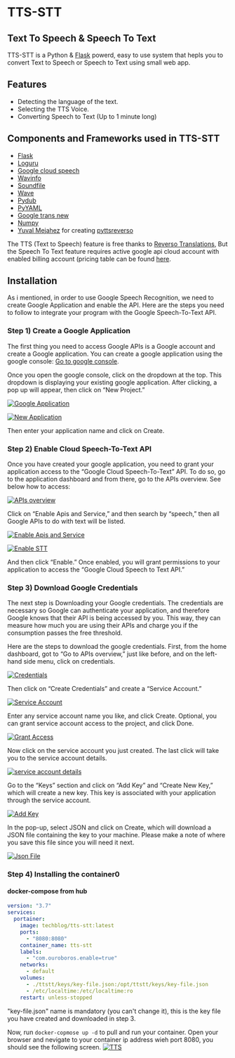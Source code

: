 # TTS-STT
## Text To Speech & Speech To Text

TTS-STT is a Python & [Flask](https://flask.palletsprojects.com/en/1.1.x/) powerd, easy to use system that hepls you to convert Text to Speech or Speech to Text using small web app.

## Features

- Detecting the language of the text.
- Selecting the TTS Voice.
- Converting Speech to Text (Up to 1 minute long)

## Components and Frameworks used in TTS-STT
* [Flask](https://flask.palletsprojects.com/en/1.1.x/)
* [Loguru](https://pypi.org/project/loguru/)
* [Google cloud speech](https://pypi.org/project/google-cloud-speech/)
* [Wavinfo ](https://pypi.org/project/wavinfo/)
* [Soundfile](https://pypi.org/project/SoundFile/)
* [Wave](https://pypi.org/project/Wave/)
* [Pydub](https://pypi.org/project/pydub/)
* [PyYAML](https://pypi.org/project/PyYAML/)
* [Google trans new](https://pypi.org/project/google-trans-new/)
* [Numpy](https://pypi.org/project/numpy/)
* [Yuval Mejahez](https://github.com/rt400) for creating [pyttsreverso](https://github.com/rt400/pyttsreverso)

 
The TTS (Text to Speech) feature is free thanks to [Reverso Translations](https://www.reverso.net),
But the Speech To Text feature requires active google api cloud account with enabled billing account (pricing table can be found [here](https://cloud.google.com/speech-to-text/pricing).

## Installation
As i mentioned, in order to use Google Speech Recognition, we need to create Google Application and enable the API. Here are the steps you need to follow to integrate your program with the Google Speech-To-Text API.

### Step 1) Create a Google Application
The first thing you need to access Google APIs is a Google account and create a Google application. You can create a google application using the google console: [Go to google console](https://console.cloud.google.com/).

Once you open the google console, click on the dropdown at the top. This dropdown is displaying your existing google application. After clicking, a pop up will appear, then click on “New Project.”

[![Google Application](https://github.com/t0mer/tts-stt/blob/main/screenshots/google%20applications%20dashboard.png?raw=true "Google Application")](https://github.com/t0mer/tts-stt/blob/main/screenshots/google%20applications%20dashboard.png?raw=true "Google Application")

[![New Application](https://github.com/t0mer/tts-stt/blob/main/screenshots/new%20project.png?raw=true "New Application")](https://github.com/t0mer/tts-stt/blob/main/screenshots/new%20project.png?raw=true "New Application")

Then enter your application name and click on Create.

### Step 2) Enable Cloud Speech-To-Text API
Once you have created your google application, you need to grant your application access to the “Google Cloud Speech-To-Text” API. To do so, go to the application dashboard and from there, go to the APIs overview. See below how to access:

[![APIs overview](https://github.com/t0mer/tts-stt/blob/main/screenshots/apis%20overview.png?raw=true "APIs overview")](https://github.com/t0mer/tts-stt/blob/main/screenshots/apis%20overview.png?raw=true "APIs overview")

Click on “Enable Apis and Service,” and then search by “speech,” then all Google APIs to do with text will be listed.

[![Enable Apis and Service](https://github.com/t0mer/tts-stt/blob/main/screenshots/enable%20api%20and%20services.png?raw=true "Enable Apis and Service")](https://github.com/t0mer/tts-stt/blob/main/screenshots/enable%20api%20and%20services.png?raw=true "Enable Apis and Service")

[![Enable STT](https://github.com/t0mer/tts-stt/blob/main/screenshots/enable%20stt%20service.png?raw=true "Enable STT")](https://github.com/t0mer/tts-stt/blob/main/screenshots/enable%20stt%20service.png?raw=true "Enable STT")

And then click “Enable.” Once enabled, you will grant permissions to your application to access the “Google Cloud Speech to Text API.”

### Step 3) Download Google Credentials
The next step is Downloading your Google credentials. The credentials are necessary so Google can authenticate your application, and therefore Google knows that their API is being accessed by you. This way, they can measure how much you are using their APIs and charge you if the consumption passes the free threshold.

Here are the steps to download the google credentials. First, from the home dashboard, got to “Go to APIs overview,” just like before, and on the left-hand side menu, click on credentials.

[![Credentials](https://github.com/t0mer/tts-stt/blob/main/screenshots/credentials.png?raw=true "Credentials")](https://github.com/t0mer/tts-stt/blob/main/screenshots/credentials.png?raw=true "Credentials")

Then click on “Create Credentials” and create a “Service Account.”

[![Service Account](https://github.com/t0mer/tts-stt/blob/main/screenshots/Service%20Account.png?raw=true "Service Account")](https://github.com/t0mer/tts-stt/blob/main/screenshots/Service%20Account.png?raw=true "Service Account")

Enter any service account name you like, and click Create.
Optional, you can grant service account access to the project, and click Done.

[![Grant Access](https://github.com/t0mer/tts-stt/blob/main/screenshots/Grant%20Access.png?raw=true "Grant Access")](https://github.com/t0mer/tts-stt/blob/main/screenshots/Grant%20Access.png?raw=true "Grant Access")

Now click on the service account you just created. The last click will take you to the service account details.

[![service account details](https://github.com/t0mer/tts-stt/blob/main/screenshots/Service%20Accounts.png?raw=true "service account details")](https://github.com/t0mer/tts-stt/blob/main/screenshots/Service%20Accounts.png?raw=true "service account details")

Go to the “Keys” section and click on “Add Key” and “Create New Key,” which will create a new key. This key is associated with your application through the service account.

[![Add Key](https://github.com/t0mer/tts-stt/blob/main/screenshots/add%20key.png?raw=true "Add Key")](https://github.com/t0mer/tts-stt/blob/main/screenshots/add%20key.png?raw=true "Add Key")

In the pop-up, select JSON and click on Create, which will download a JSON file containing the key to your machine. Please make a note of where you save this file since you will need it next.

[![Json File](https://github.com/t0mer/tts-stt/blob/main/screenshots/Key%20type.png?raw=true "Json File")](https://github.com/t0mer/tts-stt/blob/main/screenshots/Key%20type.png?raw=true "Json File")

### Step 4) Installing the container0
#### docker-compose from hub
```yaml
version: "3.7"
services:
  portainer:
    image: techblog/tts-stt:latest
    ports:
      - "8080:8080"
    container_name: tts-stt
    labels:
      - "com.ouroboros.enable=true"
    networks:
      - default
    volumes:
      - ./ttstt/keys/key-file.json:/opt/ttstt/keys/key-file.json
      - /etc/localtime:/etc/localtime:ro
    restart: unless-stopped
```
"key-file.json" name is mandatory (you can't change it), this is the key file you have created and downloaded in step 3.

Now, run ```docker-copmose up -d``` to pull and run your container.
Open your browser and nevigate to your container ip address wieh port 8080, you should see the following screen.
[![TTS](https://github.com/t0mer/tts-stt/blob/main/screenshots/tts-stt.PNG?raw=true "TTS")](https://github.com/t0mer/tts-stt/blob/main/screenshots/tts-stt.PNG?raw=true "TTS")


